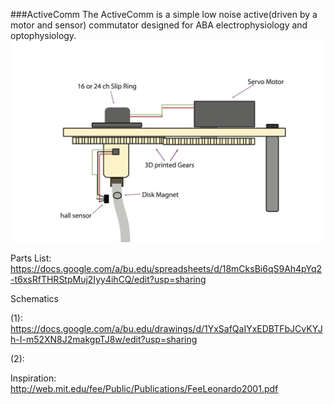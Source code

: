 
###ActiveComm
The ActiveComm is a simple low noise active(driven by a motor and sensor) commutator designed for ABA electrophysiology and optophysiology.
![ScreenShot](ActiveComm.jpg)

Parts List:
https://docs.google.com/a/bu.edu/spreadsheets/d/18mCksBi6qS9Ah4pYq2-t6xsRfTHRStpMuj2Iyy4ihCQ/edit?usp=sharing

Schematics

(1): https://docs.google.com/a/bu.edu/drawings/d/1YxSafQaIYxEDBTFbJCvKYJh-I-m52XN8J2makgpTJ8w/edit?usp=sharing

(2):



Inspiration:
http://web.mit.edu/fee/Public/Publications/FeeLeonardo2001.pdf
